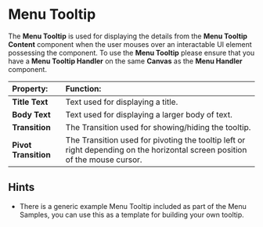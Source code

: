 # Menu Tooltip

The **Menu Tooltip** is used for displaying the details from the **Menu Tooltip Content** component when the user mouses over an interactable UI element possessing the component. To use the **Menu Tooltip** please ensure that you have a **Menu Tooltip Handler** on the same **Canvas** as the **Menu Handler** component.

|**Property:** |**Function:** |
|:---|:---|
|**Title Text** |Text used for displaying a title. |
|**Body Text** |Text used for displaying a larger body of text. |
|**Transition** |The Transition used for showing/hiding the tooltip. |
|**Pivot Transition** |The Transition used for pivoting the tooltip left or right depending on the horizontal screen position of the mouse cursor. |


## Hints
* There is a generic example Menu Tooltip included as part of the Menu Samples, you can use this as a template for building your own tooltip.